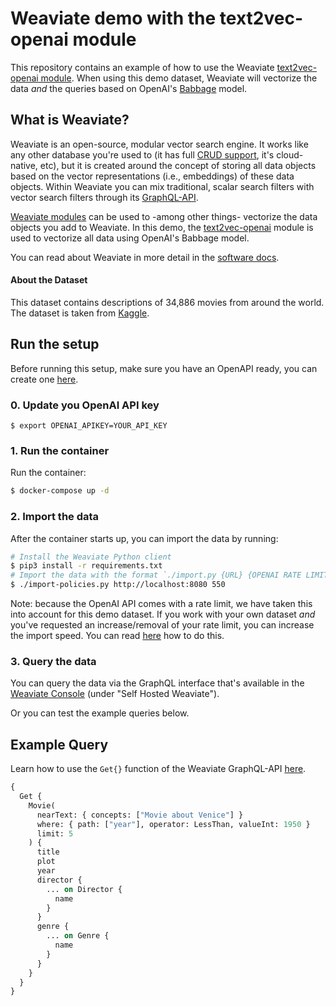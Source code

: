 # Weaviate demo with the text2vec-openai module

This repository contains an example of how to use the Weaviate [text2vec-openai module](https://weaviate.io/developers/weaviate/current/modules/text2vec-openai.html). When using this demo dataset, Weaviate will vectorize the data _and_ the queries based on OpenAI's [Babbage](https://beta.openai.com/docs/engines/babbage) model.

<!-- 💡 Don't want to run the container yourself? We have created an endpoint to experiment directly with this dataset _and_ the OpenAI integration [here](#).
 -->

## What is Weaviate?

Weaviate is an open-source, modular vector search engine. It works like any other database you're used to (it has full [CRUD support](https://db-engines.com/en/blog_post/87), it's cloud-native, etc), but it is created around the concept of storing all data objects based on the vector representations (i.e., embeddings) of these data objects. Within Weaviate you can mix traditional, scalar search filters with vector search filters through its [GraphQL-API](https://weaviate.io/developers/weaviate/current/graphql-references/).

[Weaviate modules](https://weaviate.io/developers/weaviate/current/configuration/modules.html) can be used to -among other things- vectorize the data objects you add to Weaviate. In this demo, the [text2vec-openai](https://weaviate.io/developers/weaviate/current/modules/text2vec-openai.html) module is used to vectorize all data using OpenAI's Babbage model.

You can read about Weaviate in more detail in the [software docs](https://weaviate.io/developers/weaviate/current/).

#### About the Dataset

This dataset contains descriptions of 34,886 movies from around the world. The dataset is taken from [Kaggle](https://www.kaggle.com/jrobischon/wikipedia-movie-plots).

## Run the setup

Before running this setup, make sure you have an OpenAPI ready, you can create one [here](https://beta.openai.com/account/api-keys).

### 0. Update you OpenAI API key

```
$ export OPENAI_APIKEY=YOUR_API_KEY
```

### 1. Run the container

Run the container:

```sh
$ docker-compose up -d
```

### 2. Import the data

After the container starts up, you can import the data by running:

```sh
# Install the Weaviate Python client
$ pip3 install -r requirements.txt
# Import the data with the format `./import.py {URL} {OPENAI RATE LIMIT}`
$ ./import-policies.py http://localhost:8080 550
```

Note: because the OpenAI API comes with a rate limit, we have taken this into account for this demo dataset. If you work with your own dataset _and_ you've requested an increase/removal of your rate limit, you can increase the import speed. You can read [here](https://weaviate.io/developers/weaviate/current/modules/text2vec-openai.html#how-to-use) how to do this.

### 3. Query the data

You can query the data via the GraphQL interface that's available in the [Weaviate Console](https://console.semi.technology/) (under "Self Hosted Weaviate").

Or you can test the example queries below.

## Example Query

Learn how to use the `Get{}` function of the Weaviate GraphQL-API [here](https://weaviate.io/developers/weaviate/current/graphql-references/get.html).

```graphql
{
  Get {
    Movie(
      nearText: { concepts: ["Movie about Venice"] }
      where: { path: ["year"], operator: LessThan, valueInt: 1950 }
      limit: 5
    ) {
      title
      plot
      year
      director {
        ... on Director {
          name
        }
      }
      genre {
        ... on Genre {
          name
        }
      }
    }
  }
}
```
